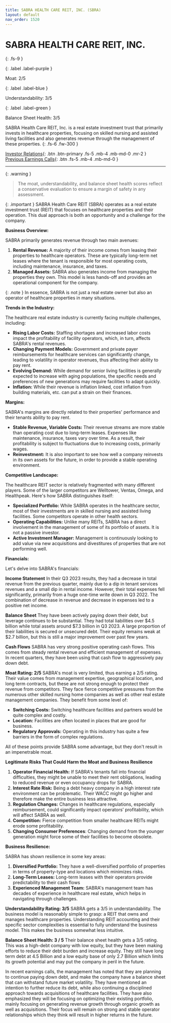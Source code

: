 ```yaml
---
title: SABRA HEALTH CARE REIT, INC. (SBRA)
layout: default
nav_order: 1520
---
```


# SABRA HEALTH CARE REIT, INC.
{: .fs-9 }

{: .label .label-purple }

Moat: 2/5

{: .label .label-blue }

Understandability: 3/5

{: .label .label-green }

Balance Sheet Health: 3/5

SABRA Health Care REIT, Inc. is a real estate investment trust that primarily invests in healthcare properties, focusing on skilled nursing and assisted living facilities and also generates revenue through the management of these properties.
{: .fs-6 .fw-300 }

[Investor Relations](https://www.google.com/search?q=SBRA+investor+relations){: .btn .btn-primary .fs-5 .mb-4 .mb-md-0 .mr-2 }
[Previous Earnings Calls](https://discountingcashflows.com/company/SBRA/transcripts/){: .btn .fs-5 .mb-4 .mb-md-0 }

---

{: .warning }
>The moat, understandability, and balance sheet health scores reflect a conservative evaluation to ensure a margin of safety in any assessment.



{: .important }
SABRA Health Care REIT (SBRA) operates as a real estate investment trust (REIT) that focuses on healthcare properties and their operation.  This dual approach is both an opportunity and a challenge for the company.

**Business Overview:**

SABRA primarily generates revenue through two main avenues:
1.  **Rental Revenue:** A majority of their income comes from leasing their properties to healthcare operators. These are typically long-term net leases where the tenant is responsible for most operating costs, including maintenance, insurance, and taxes.
2.  **Managed Assets:** SABRA also generates income from managing the properties they own. This model is less hands-off and provides an operational component for the company.

{: .note }
In essence, SABRA is not just a real estate owner but also an operator of healthcare properties in many situations.

**Trends in the Industry:**

The healthcare real estate industry is currently facing multiple challenges, including:

*   **Rising Labor Costs:** Staffing shortages and increased labor costs impact the profitability of facility operators, which, in turn, affects SABRA's rental revenues.
*   **Changing Payment Models:**  Government and private payer reimbursements for healthcare services can significantly change, leading to volatility in operator revenues, thus affecting their ability to pay rent.
*   **Evolving Demand:** While demand for senior living facilities is generally expected to increase with aging populations, the specific needs and preferences of new generations may require facilities to adapt quickly.
*   **Inflation:**  While their revenue is inflation linked, cost inflation from building materials, etc. can put a strain on their finances.

**Margins:**

SABRA's margins are directly related to their properties' performance and their tenants ability to pay rent.

*   **Stable Revenue, Variable Costs:** Their revenue streams are more stable than operating cost due to long-term leases. Expenses like maintenance, insurance, taxes vary over time.  As a result, their profitability is subject to fluctuations due to increasing costs, primarily wages.
*   **Reinvestment:** It is also important to see how well a company reinvests in its own assets for the future, in order to provide a stable operating environment.

**Competitive Landscape:**

The healthcare REIT sector is relatively fragmented with many different players. Some of the larger competitors are Welltower, Ventas, Omega, and Healthpeak. Here's how SABRA distinguishes itself:

*   **Specialized Portfolio:** While SABRA operates in the healthcare sector, most of their investments are in skilled nursing and assisted living facilities. Some competitors operate in other health sectors.
*   **Operating Capabilities:** Unlike many REITs, SABRA has a direct involvement in the management of some of its portfolio of assets. It is not a passive investor.
*   **Active Investment Manager:** Management is continuously looking to add value via new acquisitions and divestitures of properties that are not performing well.

**Financials:**

Let's delve into SABRA's financials:

**Income Statement**
In their Q3 2023 results, they had a decrease in total revenue from the previous quarter, mainly due to a dip in tenant services revenues and a small dip in rental income. However, their total expenses fell significantly, primarily from a huge one-time write down in Q3 2022. The combination of decrease in revenue and decrease in expenses led to a positive net income.

**Balance Sheet**
They have been actively paying down their debt, but leverage continues to be substantial. They had total liabilities over $4.5 billion while total assets around $7.3 billion in Q3 2023. A large proportion of their liabilities is secured or unsecured debt. Their equity remains weak at $2.7 billion, but this is still a major improvement over past few years.

**Cash Flows**
SABRA has very strong positive operating cash flows. This comes from steady rental revenue and efficient management of expenses. In recent quarters, they have been using that cash flow to aggressively pay down debt.

**Moat Rating: 2/5**
SABRA's moat is very limited, thus earning a 2/5 rating. Their value comes from management expertise, geographical location, and long term contracts, but these are not strong enough to protect their revenue from competitors. They face fierce competitive pressures from the numerous other skilled nursing home companies as well as other real estate management companies.
They benefit from some level of:
*   **Switching Costs:**  Switching healthcare facilities and partners would be quite complex and costly.
*   **Location:** Facilities are often located in places that are good for business.
*   **Regulatory Approvals:** Operating in this industry has quite a few barriers in the form of complex regulations.

All of these points provide SABRA some advantage, but they don't result in an impenetrable moat.

**Legitimate Risks That Could Harm the Moat and Business Resilience**

1.  **Operator Financial Health:** If SABRA's tenants fall into financial difficulties, they might be unable to meet their rent obligations, leading to reduced revenue or even occupancy drops for SABRA.
2.  **Interest Rate Risk:**  Being a debt heavy company in a high interest rate environment can be problematic. Their WACC might go higher and therefore make the entire business less attractive.
3.  **Regulation Changes:** Changes in healthcare regulations, especially reimbursement, could significantly impact operators’ profitability, which will affect SABRA as well.
4.   **Competition:** Fierce competition from smaller healthcare REITs might erode some profitability.
5.   **Changing Consumer Preferences**: Changing demand from the younger generation might force some of their facilities to become obsolete.

**Business Resilience:**

SABRA has shown resilience in some key areas:

1.  **Diversified Portfolio:** They have a well-diversified portfolio of properties in terms of property-type and locations which minimizes risks.
2.  **Long-Term Leases:** Long-term leases with their operators provide predictability to their cash flows
3.  **Experienced Management Team:** SABRA's management team has decades of experience in healthcare real estate, which helps in navigating through challenges.

**Understandability Rating: 3/5**
SABRA gets a 3/5 in understandability.  The business model is reasonably simple to grasp: a REIT that owns and manages healthcare properties. Understanding REIT accounting and their specific sector complexities is essential to fully understand the business model. This makes the business somewhat less intuitive. 
 
**Balance Sheet Health: 3 / 5**
Their balance sheet health gets a 3/5 rating. This was a high-debt company with low equity, but they have been making efforts to reduce their debt burden and increase equity. They still have long term debt at 4.5 Billion and a low equity base of only 2.7 Billion which limits its growth potential and may put the company in peril in the future.

In recent earnings calls, the management has noted that they are planning to continue paying down debt, and make the company have a balance sheet that can withstand future market volatility.
They have mentioned an intention to further reduce its debt, while also continuing a disciplined approach towards acquisitions of healthcare facilities. They have also emphasized they will be focusing on optimizing their existing portfolio, mainly focusing on generating revenue growth through organic growth as well as acquisitions. Their focus will remain on strong and stable operator relationships which they think will result in higher returns in the future.

